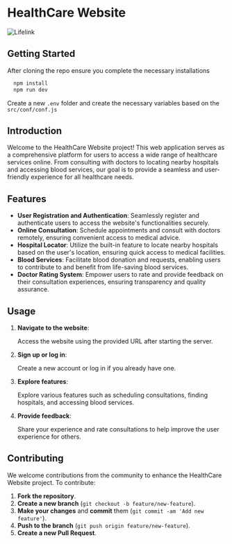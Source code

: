 # HealthCare Website

![Lifelink](https://github.com/akshay07k/Lifelink/blob/main/src/assets/lifelink.png)

## Getting Started

After cloning the repo ensure you complete the necessary installations
   ```bash
     npm install
     npm run dev
   ```
Create a new `.env` folder and create the necessary variables based on the `src/conf/conf.js`


## Introduction

Welcome to the HealthCare Website project! This web application serves as a comprehensive platform for users to access a wide range of healthcare services online. From consulting with doctors to locating nearby hospitals and accessing blood services, our goal is to provide a seamless and user-friendly experience for all healthcare needs.

## Features

- **User Registration and Authentication**: Seamlessly register and authenticate users to access the website's functionalities securely.
- **Online Consultation**: Schedule appointments and consult with doctors remotely, ensuring convenient access to medical advice.
- **Hospital Locator**: Utilize the built-in feature to locate nearby hospitals based on the user's location, ensuring quick access to medical facilities.
- **Blood Services**: Facilitate blood donation and requests, enabling users to contribute to and benefit from life-saving blood services.
- **Doctor Rating System**: Empower users to rate and provide feedback on their consultation experiences, ensuring transparency and quality assurance.



## Usage

1. **Navigate to the website**:
   
   Access the website using the provided URL after starting the server.

2. **Sign up or log in**:
   
   Create a new account or log in if you already have one.

3. **Explore features**:

   Explore various features such as scheduling consultations, finding hospitals, and accessing blood services.

4. **Provide feedback**:

   Share your experience and rate consultations to help improve the user experience for others.

## Contributing

We welcome contributions from the community to enhance the HealthCare Website project. To contribute:

1. **Fork the repository**.
2. **Create a new branch** (`git checkout -b feature/new-feature`).
3. **Make your changes** and **commit** them (`git commit -am 'Add new feature'`).
4. **Push to the branch** (`git push origin feature/new-feature`).
5. **Create a new Pull Request**.

